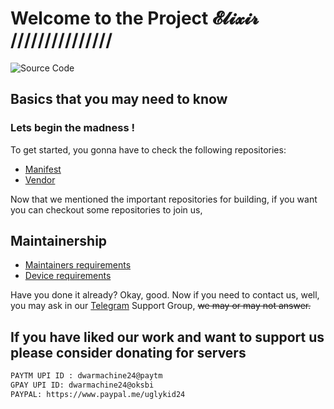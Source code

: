 # Welcome to the Project 𝓔𝓵𝓲𝔁𝓲𝓻 ///////////////

![Source Code](https://i.imgur.com/eJp6XCC.jpg)

## Basics that you may need to know

### Lets begin the madness !

To get started, you gonna have to check the following repositories:

- [Manifest](https://github.com/Project-Elixir/manifest)
- [Vendor](https://github.com/Project-Elixir/vendor_aosp)

Now that we mentioned the important repositories for building, if you want you can checkout some repositories to join us, 

## Maintainership 

- [Maintainers requirements](https://github.com/Project-Elixir/docs/blob/master/maintainers_requirements.md)
- [Device requirements](https://github.com/Project-Elixir/docs/blob/master/device_requirements.md)

Have you done it already? Okay, good. Now if you need to contact us, well, you may ask in our [Telegram](https://t.me/Elixir_Discussion) Support Group, ~~we may or may not answer.~~

## If you have liked our work and want to support us please consider donating for servers

```bash
PAYTM UPI ID : dwarmachine24@paytm
GPAY UPI ID: dwarmachine24@oksbi
PAYPAL: https://www.paypal.me/uglykid24
```

